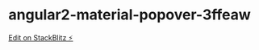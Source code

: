 # angular2-material-popover-3ffeaw

[Edit on StackBlitz ⚡️](https://stackblitz.com/edit/angular2-material-popover-3ffeaw)